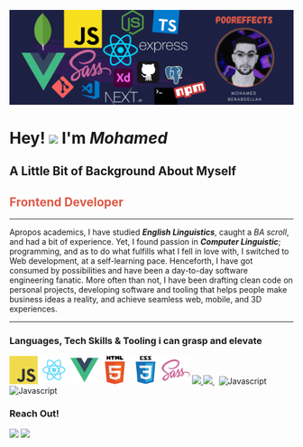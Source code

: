 ![Header](assets/header.png)

# Hey! <img src="https://raw.githubusercontent.com/MartinHeinz/MartinHeinz/master/wave.gif" width="25px"> I'm **_Mohamed_**

## A Little Bit of Background About Myself

## <span style="color:#de5947">Frontend Developer

---

Apropos academics, I have studied **_English Linguistics_**, caught a _BA scroll_, and had a bit of experience. Yet, I found passion in **_Computer Linguistic_**; programming, and as to do what fulfills what I fell in love with, I switched to Web development, at a self-learning pace. Henceforth, I have got consumed by possibilities and have been a day-to-day software engineering fanatic. More often than not, I have been drafting clean code on personal projects, developing software and tooling that helps people make business ideas a reality, and achieve seamless web, mobile, and 3D experiences.

---

### **Languages, Tech Skills & Tooling i can grasp and elevate**

<p>
<img src="https://raw.githubusercontent.com/github/explore/80688e429a7d4ef2fca1e82350fe8e3517d3494d/topics/javascript/javascript.png" alt="JavaScript" style="width: 50px" style="height: 50px"  style="margin-right: 1rem" ></code>
<img src="https://raw.githubusercontent.com/github/explore/80688e429a7d4ef2fca1e82350fe8e3517d3494d/topics/react/react.png" alt="React" style="width: 50px" style="height: 50px" style="margin-right: 1rem" >
<img src="https://raw.githubusercontent.com/github/explore/80688e429a7d4ef2fca1e82350fe8e3517d3494d/topics/vue/vue.png" alt="Javascript" style="width: 50px" style="height: 50px"  style="margin-right: 1rem">
<img src="https://raw.githubusercontent.com/github/explore/80688e429a7d4ef2fca1e82350fe8e3517d3494d/topics/html/html.png" alt="Javascript" style="width: 50px" style="height: 50px" style="margin-right: 1rem" >
<img src="https://raw.githubusercontent.com/github/explore/80688e429a7d4ef2fca1e82350fe8e3517d3494d/topics/css/css.png" alt="Javascript" style="width: 50px" style="height: 50px" style="margin-right: 1rem" >
<img src="https://raw.githubusercontent.com/github/explore/80688e429a7d4ef2fca1e82350fe8e3517d3494d/topics/sass/sass.png" alt="Javascript" style="width: 50px" style="height: 50px" style="margin-right: 1rem" >
<a href="https://git-scm.com/" target="_blank"> <img src="https://img.icons8.com/color/48/000000/git.png"/> </a> 
<a style="padding-right:8px;" href="https://nodejs.org" target="_blank"> <img src="https://img.icons8.com/color/48/000000/nodejs.png"/> </a> 
<img src="https://upload.wikimedia.org/wikipedia/commons/thumb/c/c2/Adobe_XD_CC_icon.svg/800px-Adobe_XD_CC_icon.svg.png" alt="Javascript" style="width: 40px" style="height: 40px" style="margin-right: 1rem" >
<img src="https://upload.wikimedia.org/wikipedia/commons/thumb/d/db/Npm-logo.svg/1920px-Npm-logo.svg.png" alt="Javascript" style="width: 60px" style="height: 60px" style="margin-right: 1rem" >
</p>

### Reach Out!

<p>
<a href = "https://www.linkedin.com/in/pooreffects/" target="_blank" ><img src="https://img.icons8.com/fluent/48/000000/linkedin.png"/></a>
<a href = "https://twitter.com/pooreffects" target="_blank" ><img src="https://img.icons8.com/fluent/48/000000/twitter.png"/></a>
</p>
</span>
